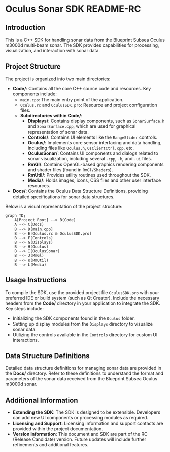 # Oculus Sonar SDK README-RC

## Introduction
This is a C++ SDK for handling sonar data from the Blueprint Subsea Oculus m3000d multi-beam sonar. The SDK provides capabilities for processing, visualization, and interaction with sonar data.

## Project Structure
The project is organized into two main directories:
- **Code/**: Contains all the core C++ source code and resources. Key components include:
  - `main.cpp`: The main entry point of the application.
  - `Oculus.rc` and `OculusSDK.pro`: Resource and project configuration files.
  - **Subdirectories within Code/**:
    - **Displays/**: Contains display components, such as `SonarSurface.h` and `SonarSurface.cpp`, which are used for graphical representation of sonar data.
    - **Controls/**: Contains UI elements like the `RangeSlider` controls.
    - **Oculus/**: Implements core sensor interfacing and data handling, including files like `Oculus.h`, `OsClientCtrl.cpp`, etc.
    - **OculusSonar/**: Contains UI components and dialogs related to sonar visualization, including several `.cpp`, `.h`, and `.ui` files.
    - **RmGl/**: Contains OpenGL-based graphics rendering components and shader files (found in `RmGl/Shaders`).
    - **RmUtil/**: Provides utility routines used throughout the SDK.
    - **Media/**: Holds images, icons, CSS files and other user interface resources.
- **Docs/**: Contains the Oculus Data Structure Definitions, providing detailed specifications for sonar data structures.

Below is a visual representation of the project structure:

```mermaid
graph TD;
    A[Project Root] --> B(Code)
    A --> C(Docs)
    B --> D[main.cpp]
    B --> E[Oculus.rc & OculusSDK.pro]
    B --> F(Controls)
    B --> G(Displays)
    B --> H(Oculus)
    B --> I(OculusSonar)
    B --> J(RmGl)
    B --> K(RmUtil)
    B --> L(Media)
```

## Usage Instructions
To compile the SDK, use the provided project file `OculusSDK.pro` with your preferred IDE or build system (such as Qt Creator). Include the necessary headers from the **Code/** directory in your application to integrate the SDK. Key steps include:
- Initializing the SDK components found in the `Oculus` folder.
- Setting up display modules from the `Displays` directory to visualize sonar data.
- Utilizing the controls available in the `Controls` directory for custom UI interactions.

## Data Structure Definitions
Detailed data structure definitions for managing sonar data are provided in the **Docs/** directory. Refer to these definitions to understand the format and parameters of the sonar data received from the Blueprint Subsea Oculus m3000d sonar.

## Additional Information
- **Extending the SDK**: The SDK is designed to be extensible. Developers can add new UI components or processing modules as required.
- **Licensing and Support**: Licensing information and support contacts are provided within the project documentation.
- **Version Information**: This document and SDK are part of the RC (Release Candidate) version. Future updates will include further refinements and additional features.